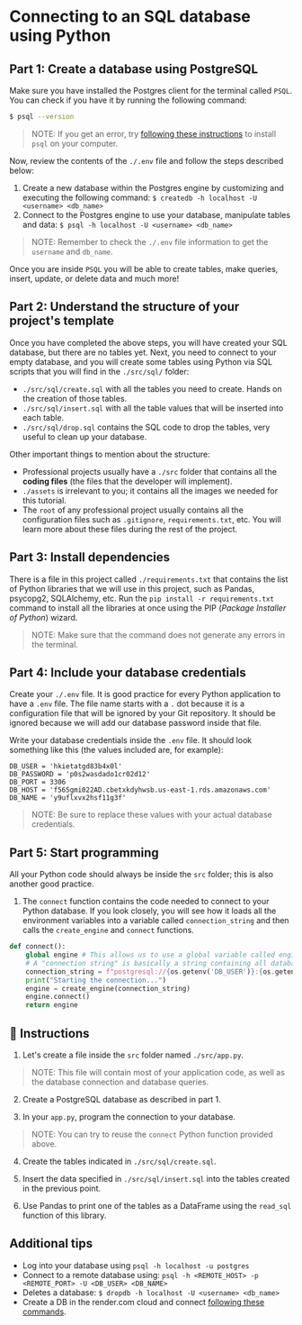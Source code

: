 # Connecting to an SQL database using Python

## Part 1: Create a database using PostgreSQL

Make sure you have installed the Postgres client for the terminal called `PSQL`. You can check if you have it by running the following command:

```bash
$ psql --version
```

> NOTE: If you get an error, try [following these instructions](https://www.timescale.com/blog/how-to-install-psql-on-mac-ubuntu-debian-windows/) to install `psql` on your computer.

Now, review the contents of the `./.env` file and follow the steps described below:

1. Create a new database within the Postgres engine by customizing and executing the following command: `$ createdb -h localhost -U <username> <db_name>`
2. Connect to the Postgres engine to use your database, manipulate tables and data: `$ psql -h localhost -U <username> <db_name>`

> NOTE: Remember to check the `./.env` file information to get the `username` and `db_name`.

Once you are inside `PSQL` you will be able to create tables, make queries, insert, update, or delete data and much more!

## Part 2: Understand the structure of your project's template

Once you have completed the above steps, you will have created your SQL database, but there are no tables yet. Next, you need to connect to your empty database, and you will create some tables using Python via SQL scripts that you will find in the `./src/sql/` folder:

- `./src/sql/create.sql` with all the tables you need to create. Hands on the creation of those tables.
- `./src/sql/insert.sql` with all the table values that will be inserted into each table.
- `./src/sql/drop.sql` contains the SQL code to drop the tables, very useful to clean up your database.

Other important things to mention about the structure:

- Professional projects usually have a `./src` folder that contains all the **coding files** (the files that the developer will implement).
- `./assets` is irrelevant to you; it contains all the images we needed for this tutorial.
- The `root` of any professional project usually contains all the configuration files such as `.gitignore`, `requirements.txt`, etc. You will learn more about these files during the rest of the project.

## Part 3: Install dependencies

There is a file in this project called `./requirements.txt` that contains the list of Python libraries that we will use in this project, such as Pandas, psycopg2, SQLAlchemy, etc. Run the `pip install -r requirements.txt` command to install all the libraries at once using the PIP (*Package Installer of Python*) wizard.

> NOTE: Make sure that the command does not generate any errors in the terminal.

## Part 4: Include your database credentials

Create your `./.env` file. It is good practice for every Python application to have a `.env` file. The file name starts with a `.` dot because it is a configuration file that will be ignored by your Git repository. It should be ignored because we will add our database password inside that file.

Write your database credentials inside the `.env` file. It should look something like this (the values included are, for example):

```text
DB_USER = 'hkietatgd83b4x0l'
DB_PASSWORD = 'p0s2wasdado1cr02d12'
DB_PORT = 3306
DB_HOST = 'f565gmi022AD.cbetxkdyhwsb.us-east-1.rds.amazonaws.com'
DB_NAME = 'y9uflxvx2hsf11g3f'
```

> NOTE: Be sure to replace these values with your actual database credentials.

## Part 5: Start programming

All your Python code should always be inside the `src` folder; this is also another good practice.

1. The `connect` function contains the code needed to connect to your Python database. If you look closely, you will see how it loads all the environment variables into a variable called `connection_string` and then calls the `create_engine` and `connect` functions.

```py
def connect():
    global engine # This allows us to use a global variable called engine
    # A "connection string" is basically a string containing all database credentials together.
    connection_string = f"postgresql://{os.getenv('DB_USER')}:{os.getenv('DB_PASSWORD')}@{os.getenv('DB_HOST')}/{os.getenv('DB_NAME')}?autocommit=true"
    print("Starting the connection...")
    engine = create_engine(connection_string)
    engine.connect()
    return engine
```

## 📝 Instructions

1. Let's create a file inside the `src` folder named `./src/app.py`.

> NOTE: This file will contain most of your application code, as well as the database connection and database queries.

2. Create a PostgreSQL database as described in part 1.

3. In your `app.py`, program the connection to your database.

> NOTE: You can try to reuse the `connect` Python function provided above.

4. Create the tables indicated in `./src/sql/create.sql`.

5. Insert the data specified in `./src/sql/insert.sql` into the tables created in the previous point.

6. Use Pandas to print one of the tables as a DataFrame using the `read_sql` function of this library.

## Additional tips

- Log into your database using `psql -h localhost -u postgres`
- Connect to a remote database using: `psql -h <REMOTE_HOST> -p <REMOTE_PORT> -U <DB_USER> <DB_NAME>`
- Deletes a database: `$ dropdb -h localhost -U <username> <db_name>`
- Create a DB in the render.com cloud and connect [following these commands](https://render.com/docs/databases#connecting-from-outside-render).

